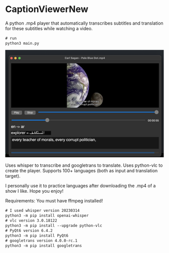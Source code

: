# CaptionViewerNew

A python .mp4 player that automatically transcribes subtitles and translation for these subtitles while watching a video.
```
# run
python3 main.py
```

![alt text](./showcase.png)

Uses whisper to transcribe and googletrans to translate. Uses python-vlc to create the player. Supports 100+ languages (both as input and translation target).

I personally use it to practice languages after downloading the .mp4 of a show I like. Hope you enjoy!

Requirements:
You must have ffmpeg installed!
```
# I used whisper version 20230314
python3 -m pip install openai-whisper
# vlc version 3.0.18122
python3 -m pip install --upgrade python-vlc
# PyQt6 version 6.4.2
python3 -m pip install PyQt6
# googletrans version 4.0.0-rc.1
python3 -m pip install googletrans
```

